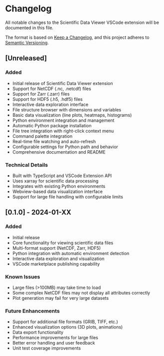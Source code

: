 # Changelog

All notable changes to the Scientific Data Viewer VSCode extension will be documented in this file.

The format is based on [Keep a Changelog](https://keepachangelog.com/en/1.0.0/),
and this project adheres to [Semantic Versioning](https://semver.org/spec/v2.0.0.html).

## [Unreleased]

### Added
- Initial release of Scientific Data Viewer extension
- Support for NetCDF (.nc, .netcdf) files
- Support for Zarr (.zarr) files  
- Support for HDF5 (.h5, .hdf5) files
- Interactive data exploration interface
- File structure browser with dimensions and variables
- Basic data visualization (line plots, heatmaps, histograms)
- Python environment integration and management
- Automatic Python package installation
- File tree integration with right-click context menu
- Command palette integration
- Real-time file watching and auto-refresh
- Configurable settings for Python path and behavior
- Comprehensive documentation and README

### Technical Details
- Built with TypeScript and VSCode Extension API
- Uses xarray for scientific data processing
- Integrates with existing Python environments
- Webview-based data visualization interface
- Support for large file handling with configurable limits

## [0.1.0] - 2024-01-XX

### Added
- Initial release
- Core functionality for viewing scientific data files
- Multi-format support (NetCDF, Zarr, HDF5)
- Python integration with automatic environment detection
- Interactive data exploration and visualization
- VSCode marketplace publishing capability

### Known Issues
- Large files (>100MB) may take time to load
- Some complex NetCDF files may not display all attributes correctly
- Plot generation may fail for very large datasets

### Future Enhancements
- Support for additional file formats (GRIB, TIFF, etc.)
- Enhanced visualization options (3D plots, animations)
- Data export functionality
- Performance improvements for large files
- Better error handling and user feedback
- Unit test coverage improvements
